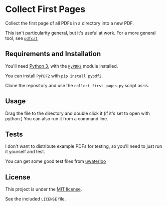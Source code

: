 # Collect First Pages

Collect the first page of all PDFs in a directory into a new PDF.

This isn't particularity general, but it's useful at work.
For a more general tool, see [`pdfcat`][1]

[1]: https://pythonhosted.org/PyPDF2/Easy%20Concatenation%20Script.html

## Requirements and Installation

You'll need [Python 3][python], with the [`PyPDF2`][py2pdf] module installed.

[python]: https://python.org
[py2pdf]: https://pythonhosted.org/PyPDF2/

You can install `PyPDF2` with `pip install pypdf2`.

Clone the repository and use the `collect_first_pages.py` script as-is.

## Usage

Drag the file to the directory and double click it (if it's set to open with
python.) You can also run it from a command line.

## Tests

I don't want to distribute example PDFs for testing, so you'll need to just run it yourself and test.

You can get some good test files from [uwaterloo](https://uwaterloo.ca/onbase/help/sample-pdf-documents)

## License

This project is under the [MIT license](https://opensource.org/licenses/MIT).

See the included `LICENSE` file.